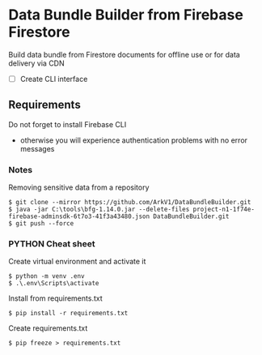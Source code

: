 # Data Bundle Builder from Firebase Firestore

Build data bundle from Firestore documents for offline use or for data delivery via CDN

- [ ] Create CLI interface

## Requirements
Do not forget to install Firebase CLI
- otherwise you will experience authentication problems with no error messages

### Notes

Removing sensitive data from a repository
```
$ git clone --mirror https://github.com/ArkV1/DataBundleBuilder.git
$ java -jar C:\tools\bfg-1.14.0.jar --delete-files project-n1-1f74e-firebase-adminsdk-6t7o3-41f3a43480.json DataBundleBuilder.git
$ git push --force
```

### PYTHON Cheat sheet

Create virtual environment and activate it
```
$ python -m venv .env 
$ .\.env\Scripts\activate   
```

Install from requirements.txt 
```
$ pip install -r requirements.txt
```

Create requirements.txt 
```
$ pip freeze > requirements.txt
```
